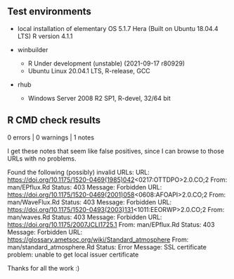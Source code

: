 
## Test environments

* local installation of elementary OS 5.1.7 Hera (Built on Ubuntu 18.04.4 LTS) R version 4.1.1

* winbuilder
  - R Under development (unstable) (2021-09-17 r80929)
  - Ubuntu Linux 20.04.1 LTS, R-release, GCC


* rhub
  - Windows Server 2008 R2 SP1, R-devel, 32/64 bit


## R CMD check results

0 errors | 0 warnings | 1 notes 

I get these notes that seem like false positives, since I can browse to those
URLs with no problems.


Found the following (possibly) invalid URLs:
  URL: https://doi.org/10.1175/1520-0469(1985)042<0217:OTTDPO>2.0.CO;2
    From: man/EPflux.Rd
    Status: 403
    Message: Forbidden
  URL: https://doi.org/10.1175/1520-0469(2001)058<0608:AFOAPI>2.0.CO;2
    From: man/WaveFlux.Rd
    Status: 403
    Message: Forbidden
  URL: https://doi.org/10.1175/1520-0493(2003)131<1011:EEORWP>2.0.CO;2
    From: man/waves.Rd
    Status: 403
    Message: Forbidden
  URL: https://doi.org/10.1175/2007JCLI1725.1
    From: man/EPflux.Rd
    Status: 403
    Message: Forbidden
  URL: https://glossary.ametsoc.org/wiki/Standard_atmosphere
    From: man/standard_atmosphere.Rd
    Status: Error
    Message: SSL certificate problem: unable to get local issuer certificate

Thanks for all the work :)
